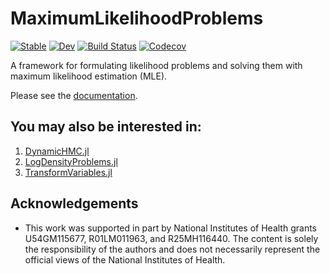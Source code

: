 # MaximumLikelihoodProblems

[![Stable](https://img.shields.io/badge/docs-stable-blue.svg)](https://bcbi.github.io/MaximumLikelihoodProblems.jl/stable)
[![Dev](https://img.shields.io/badge/docs-dev-blue.svg)](https://bcbi.github.io/MaximumLikelihoodProblems.jl/dev)
[![Build Status](https://travis-ci.com/bcbi/MaximumLikelihoodProblems.jl.svg?branch=master)](https://travis-ci.com/bcbi/MaximumLikelihoodProblems.jl)
[![Codecov](https://codecov.io/gh/bcbi/MaximumLikelihoodProblems.jl/branch/master/graph/badge.svg)](https://codecov.io/gh/bcbi/MaximumLikelihoodProblems.jl)

A framework for formulating likelihood problems and solving them with maximum likelihood estimation (MLE).

Please see the [documentation](https://bcbi.github.io/MaximumLikelihoodProblems.jl/stable/).

## You may also be interested in:
1. [DynamicHMC.jl](https://github.com/tpapp/DynamicHMC.jl)
2. [LogDensityProblems.jl](https://github.com/tpapp/LogDensityProblems.jl)
3. [TransformVariables.jl](https://github.com/tpapp/TransformVariables.jl)

## Acknowledgements

- This work was supported in part by National Institutes of Health grants U54GM115677, R01LM011963, and R25MH116440. The content is solely the responsibility of the authors and does not necessarily represent the official views of the National Institutes of Health.
